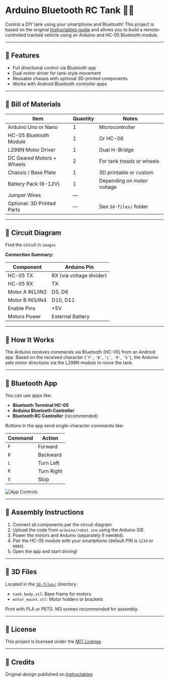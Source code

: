 # Arduino Bluetooth RC Tank 🤖📱

Control a DIY tank using your smartphone and Bluetooth! This project is based on the original [Instructables guide](https://www.instructables.com/Arduino-Bluetooth-RC-Tank/) and allows you to build a remote-controlled tracked vehicle using an Arduino and HC-05 Bluetooth module.

---

## 🚀 Features

- Full directional control via Bluetooth app
- Dual motor driver for tank-style movement
- Reusable chassis with optional 3D-printed components
- Works with Android Bluetooth controller apps

---

## 🧰 Bill of Materials

| Item                        | Quantity | Notes                              |
|-----------------------------|----------|------------------------------------|
| Arduino Uno or Nano         | 1        | Microcontroller                    |
| HC-05 Bluetooth Module      | 1        | Or HC-06                           |
| L298N Motor Driver          | 1        | Dual H-Bridge                      |
| DC Geared Motors + Wheels   | 2        | For tank treads or wheels          |
| Chassis / Base Plate        | 1        | 3D printable or custom             |
| Battery Pack (6-12V)        | 1        | Depending on motor voltage         |
| Jumper Wires                | —        |                                    |
| Optional: 3D Printed Parts  | —        | See `3d-files/` folder             |

---

## 🔌 Circuit Diagram

Find the circuit in `images`

**Connection Summary:**

| Component               | Arduino Pin |
|------------------------|-------------|
| HC-05 TX               | RX (via voltage divider) |
| HC-05 RX               | TX          |
| Motor A IN1/IN2        | D5, D6      |
| Motor B IN3/IN4        | D10, D11    |
| Enable Pins            | +5V         |
| Motors Power           | External Battery |

---

## 🧠 How It Works

The Arduino receives commands via Bluetooth (HC-05) from an Android app. Based on the received character (`'F'`, `'B'`, `'L'`, `'R'`, `'S'`), the Arduino sets motor directions via the L298N module to move the tank.

---

## 📲 Bluetooth App

You can use apps like:

- **Bluetooth Terminal HC-05**
- **Arduino Bluetooth Controller**
- **Bluetooth RC Controller** (recommended)

Buttons in the app send single-character commands like:

| Command | Action     |
|---------|------------|
| `F`     | Forward    |
| `B`     | Backward   |
| `L`     | Turn Left  |
| `R`     | Turn Right |
| `S`     | Stop       |

![App Controls](images/app_controls.jpg)

---

## 🔧 Assembly Instructions

1. Connect all components per the circuit diagram.
2. Upload the code from `arduino/robot.ino` using the Arduino IDE.
3. Power the motors and Arduino (separately if needed).
4. Pair the HC-05 module with your smartphone (default PIN is `1234` or `0000`).
5. Open the app and start driving!

---

## 🧱 3D Files

Located in the [`3d-files/`](./3d-files/) directory:

- `tank_body.stl`: Base frame for motors
- `motor_mount.stl`: Motor holders or brackets

Print with PLA or PETG. M3 screws recommended for assembly.

---

## 📜 License

This project is licensed under the [MIT License](LICENSE).

---

## 🙌 Credits

Original design published on [Instructables](https://www.instructables.com/Arduino-Bluetooth-RC-Tank/)
